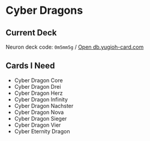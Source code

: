 # Cyber Dragons
## Current Deck
Neuron deck code: `0m5mm5g` / [Open db.yugioh-card.com](http://www.db.yugioh-card.com/yugiohdb/member_deck.action?cgid=0653129282a7d699dad315a010467273&dno=2)

## Cards I Need
- Cyber Dragon Core
- Cyber Dragon Drei
- Cyber Dragon Herz
- Cyber Dragon Infinity
- Cyber Dragon Nachster
- Cyber Dragon Nova
- Cyber Dragon Sieger
- Cyber Dragon Vier
- Cyber Eternity Dragon
